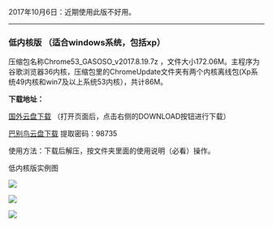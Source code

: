 2017年10月6日：近期使用此版不好用。

***

### 低内核版 （适合windows系统，包括xp）

压缩包名称Chrome53_GASOSO_v2017.8.19.7z ，文件大小172.06M。主程序为谷歌浏览器36内核，压缩包里的ChromeUpdate文件夹有两个内核离线包(Xp系统49内核和win7及以上系统53内核），共计86M。

**下载地址：**

[国外云盘下载](https://nofile.io/f/rp2GneEBEAS/Chrome53_GASOSO_v2017.8.19.7z)  （打开页面后，点击右侧的DOWNLOAD按钮进行下载）

[巴别鸟云盘下载](https://www.babel.cc/share.do?s=8888218876100532) 提取密码：98735


使用方法：下载后解压，按文件夹里面的使用说明（必看）操作。

低内核版实例图

![](https://raw.githubusercontent.com/Alvin9999/pac2/master/softimag/53chromesoso001.png)

![](https://raw.githubusercontent.com/Alvin9999/pac2/master/xxmini0.PNG)

![](https://raw.githubusercontent.com/Alvin9999/pac2/master/xxmini1.PNG)

